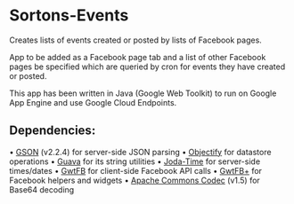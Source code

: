 Sortons-Events
==============

Creates lists of events created or posted by lists of Facebook pages.

App to be added as a Facebook page tab and a list of other Facebook pages be specified which are queried by cron for events they have created or posted.

This app has been written in Java (Google Web Toolkit) to run on Google App Engine and use Google Cloud Endpoints.

Dependencies:
-------------

• [GSON](https://code.google.com/p/google-gson/) (v2.2.4) for server-side JSON parsing 
• [Objectify](https://code.google.com/p/objectify-appengine/) for datastore operations
• [Guava](https://code.google.com/p/guava-libraries/) for its string utilities
• [Joda-Time](http://www.joda.org/joda-time/) for server-side times/dates
• [GwtFB](https://github.com/olams/gwtfb) for client-side Facebook API calls
• [GwtFB+](https://github.com/BrianHenryIE/GwtFBplus) for Facebook helpers and widgets
• [Apache Commons Codec](http://commons.apache.org/proper/commons-codec/) (v1.5) for Base64 decoding

